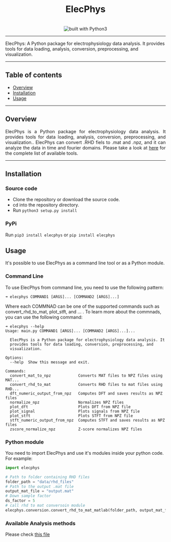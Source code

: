 <div align="center">
  <br/>
<h1>ElecPhys</h1>
  
<br/>
<img src="https://img.shields.io/badge/Python-14354C?style=for-the-badge&logo=python&logoColor=white" alt="built with Python3" />
</div>

----------

ElecPhys: A Python package for electrophysiology data analysis. It provides tools for data loading, analysis, conversion, preprocessing, and visualization.


----------
## Table of contents			
   * [Overview](https://github.com/AminAlam/ElecPhys#overview)
   * [Installation](https://github.com/AminAlam/ElecPhys#ElecPhys)
   * [Usage](https://github.com/AminAlam/ElecPhys#usage)

----------
## Overview
<p align="justify">
 ElecPhys is a Python package for electrophysiology data analysis. It provides tools for data loading, analysis, conversion, preprocessing, and visualization.. ElecPhys can convert .RHD fiels to .mat and .npz, and it can analyze the data in time and fourier domains. Please take a look at <a href="https://github.com/AminAlam/ElecPhys/docs/available_analysis.md">here</a> for the complete list of available tools. 
</p>

----------
## Installation

### Source code
- Clone the repository or download the source code.
- cd into the repository directory.
- Run `python3 setup.py install`

### PyPi
Run `pip3 install elecphys` or `pip install elecphys`

## Usage
It's possible to use ElecPhys as a command line tool or as a Python module.

### Command Line
To use ElecPhys from command line, you need to use the following pattern:

```console
➜ elecphys COMMAND1 [ARGS]... [COMMAND2 [ARGS]...]
```
Where each COMMNAD can be one of the supported commands such as convert_rhd_to_mat, plot_stft, and ... .
To learn more about the commnads, you can use the following command:
```console
➜ elecphys --help
Usage: main.py COMMAND1 [ARGS]... [COMMAND2 [ARGS]...]...

  ElecPhys is a Python package for electrophysiology data analysis. It
  provides tools for data loading, conversion, preprocessing, and
  visualization.

Options:
  --help  Show this message and exit.

Commands:
  convert_mat_to_npz            Converts MAT files to NPZ files using MAT...
  convert_rhd_to_mat            Converts RHD files to mat files using RHD...
  dft_numeric_output_from_npz   Computes DFT and saves results as NPZ files
  normalize_npz                 Normalizes NPZ files
  plot_dft                      Plots DFT from NPZ file
  plot_signal                   Plots signals from NPZ file
  plot_stft                     Plots STFT from NPZ file
  stft_numeric_output_from_npz  Computes STFT and saves results as NPZ files
  zscore_normalize_npz          Z-score normalizes NPZ files
```

### Python module

You need to import ElecPhys and use it's modules inside your python code. For example:

```python
import elecphys

# Path to folder containing RHD files
folder_path = "data/rhd_files"
# Path to the output .mat file
output_mat_file = "output.mat"
# Down sample factor
ds_factor = 5
# call rhd to mat conversoin module
elecphys.conversion.convert_rhd_to_mat_matlab(folder_path, output_mat_file, ds_factor)
```
### Available Analysis methods
Please check [this file](./docs/available_analysis.md)